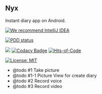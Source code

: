 Nyx
-----

Instant diary app on Android.

[![We recommend IntelliJ IDEA](http://www.elegantobjects.org/intellij-idea.svg)](https://www.jetbrains.com/idea/)

[![PDD status](http://www.0pdd.com/svg?name=LarryHsiao/Nyx)](http://www.0pdd.com/p?name=LarryHsiao/Nyx)

[![](https://larryhsiao.com:9082/app/rest/builds/buildType:Nyx_Build/statusIcon.svg)](https://github.com/LarryHsiao/Nyx)
[![Codacy Badge](https://api.codacy.com/project/badge/Grade/562e094d89d84244861092615050c8d8)](https://www.codacy.com/app/LarryHsiao/Nyx?utm_source=github.com&amp;utm_medium=referral&amp;utm_content=LarryHsiao/Nyx&amp;utm_campaign=Badge_Grade)
[![Hits-of-Code](https://hitsofcode.com/github/Larryhsiao/Nyx)](https://hitsofcode.com/view/github/Larryhsiao/Nyx)

[![License: MIT](https://img.shields.io/badge/License-MIT-green.svg)](https://opensource.org/licenses/MIT)


- @todo #1 Take picture
- @todo #1-1 Picture View for create diary
- @todo #2 Record voice
- @todo #3 Record video
